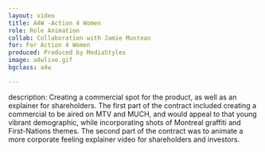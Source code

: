 ```yaml
---
layout: video
title: A4W -Action 4 Women
role: Role Animation
collab: Collaboration with Jamie Muntean
for: For Action 4 Women
produced: Produced by MediaStyles
image: a4wlive.gif
bgclass: a4w

---
```


description: Creating a commercial spot for the product, as well as an explainer for shareholders. The first part of the contract included creating a commercial to be aired on MTV and MUCH, and would appeal to that young vibrant demographic, while incorporating shots of Montreal graffiti and First-Nations themes. The second part of the contract was to animate a more corporate feeling explainer video for shareholders and investors.
